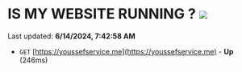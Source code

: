 # IS MY WEBSITE RUNNING ? [![](https://img.shields.io/static/v1?label=Sponsor&message=%E2%9D%A4&logo=GitHub&color=%23fe8e86)](https://github.com/sponsors/Youssef-Lehmam)

Last updated: **6/14/2024, 7:42:58 AM**

- `GET` [https://youssefservice.me](https://youssefservice.me) - **Up** (246ms)
